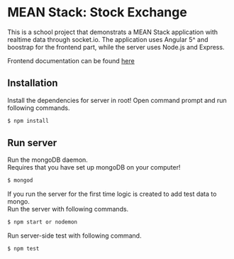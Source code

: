 # MEAN Stack: Stock Exchange

This is a school project that demonstrats a MEAN Stack application with realtime data through socket.io. The application uses Angular 5^ and boostrap for the frontend part, while the server uses Node.js and Express.

Frontend documentation can be found [here](https://github.com/danielmalmros/mean-framework-stock/tree/master/angular-src)

## Installation 

Install the dependencies for server in root!
Open command prompt and run following commands.

```sh
$ npm install
```

## Run server

Run the mongoDB daemon.<br />
Requires that you have set up mongoDB on your computer!

```sh
$ mongod
```

If you run the server for the first time logic is created to add test data to mongo. <br />
Run the server with following commands.

```sh
$ npm start or nodemon
```

Run server-side test with following command.

```sh
$ npm test
```

